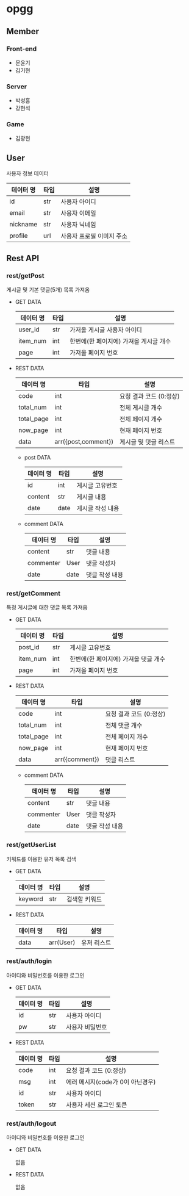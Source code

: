 # opgg
## Member
### Front-end
* 문윤기
* 김기현

### Server
* 박성흠
* 강현석

### Game
* 김광현

## User
사용자 정보 데이터

데이터 명 | 타입 | 설명
------------ | ------------- | -------------
id | str | 사용자 아이디
email | str | 사용자 이메일
nickname | str | 사용자 닉네임
profile | url | 사용자 프로필 이미지 주소


## Rest API
### rest/getPost
게시글 및 기본 댓글(5개) 목록 가져옴
* GET DATA

    데이터 명 | 타입 | 설명
    ------------ | ------------- | -------------
    user_id | str | 가저올 게시글 사용자 아이디
    item_num | int | 한번에(한 페이지에) 가져올 게시글 개수 
    page | int | 가져올 페이지 번호

* REST DATA

    데이터 명 | 타입 | 설명
    ------------ | ------------- | -------------
    code | int | 요청 결과 코드 (0:정상)
    total_num | int | 전체 게시글 개수 
    total_page | int | 전체 페이지 개수
    now_page | int | 현재 페이지 번호
    data | arr({post,comment}) | 게시글 및 댓글 리스트
    
    * post DATA
    
        데이터 명 | 타입 | 설명
        ------------ | ------------- | -------------
        id | int | 게시글 고유번호
        content | str | 게시글 내용 
        date | date | 게시글 작성 내용
        
    * comment DATA
    
        데이터 명 | 타입 | 설명
        ------------ | ------------- | -------------
        content | str | 댓글 내용
        commenter | User | 댓글 작성자 
        date | date | 댓글 작성 내용
        
### rest/getComment
특정 게시글에 대한 댓글 목록 가져옴
* GET DATA

    데이터 명 | 타입 | 설명
    ------------ | ------------- | -------------
    post_id | str | 게시글 고유번호
    item_num | int | 한번에(한 페이지에) 가져올 댓글 개수 
    page | int | 가져올 페이지 번호

* REST DATA

    데이터 명 | 타입 | 설명
    ------------ | ------------- | -------------
    code | int | 요청 결과 코드 (0:정상)
    total_num | int | 전체 댓글 개수 
    total_page | int | 전체 페이지 개수
    now_page | int | 현재 페이지 번호
    data | arr({comment}) | 댓글 리스트

    * comment DATA
    
        데이터 명 | 타입 | 설명
        ------------ | ------------- | -------------
        content | str | 댓글 내용
        commenter | User | 댓글 작성자 
        date | date | 댓글 작성 내용
    
    
### rest/getUserList
키워드를 이용한 유저 목록 검색
* GET DATA

    데이터 명 | 타입 | 설명
    ------------ | ------------- | -------------
    keyword | str | 검색할 키워드

* REST DATA

    데이터 명 | 타입 | 설명
    ------------ | ------------- | -------------
    data | arr(User) | 유저 리스트
    
### rest/auth/login
아이디와 비밀번호를 이용한 로그인
* GET DATA

    데이터 명 | 타입 | 설명
    ------------ | ------------- | -------------
    id | str | 사용자 아이디
    pw | str | 사용자 비밀번호

* REST DATA

    데이터 명 | 타입 | 설명
    ------------ | ------------- | -------------
    code | int | 요청 결과 코드 (0:정상)
    msg | int | 에러 메시지(code가 0이 아닌경우)
    id | str | 사용자 아이디
    token | str | 사용자 세션 로그인 토큰
    
### rest/auth/logout
아이디와 비밀번호를 이용한 로그인
* GET DATA

    없음
    
* REST DATA

    없음
    